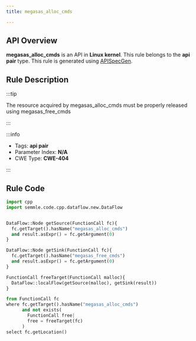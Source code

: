 ```yaml
---
title: megasas_alloc_cmds

---
```



## API Overview
**megasas_alloc_cmds** is an API in **Linux kernel**. This rule belongs to the **api pair** type. This rule is generated using [APISpecGen](../../tools/APISpecGen).
## Rule Description

:::tip

The resource acquired by megasas_alloc_cmds must be properly released using megasas_free_cmds

:::

:::info

- Tags: **api pair**
- Parameter Index: **N/A**
- CWE Type: **CWE-404**

:::

## Rule Code
```python
import cpp
import semmle.code.cpp.dataflow.new.DataFlow


DataFlow::Node getSource(FunctionCall fc){
  fc.getTarget().hasName("megasas_alloc_cmds")
  and result.asExpr() = fc.getArgument(0)
}

DataFlow::Node getSink(FunctionCall fc){
  fc.getTarget().hasName("megasas_free_cmds")
  and result.asExpr() = fc.getArgument(0)
}

FunctionCall freeTarget(FunctionCall malloc){
  DataFlow::localFlow(getSource(malloc), getSink(result))
}

from FunctionCall fc
where fc.getTarget().hasName("megasas_alloc_cmds")
      and not exists(
        FunctionCall free| 
        free = freeTarget(fc)
      )
select fc.getLocation()

    
```